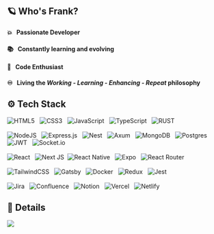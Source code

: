 ## 🪐 Who's Frank?


#### 💥  &nbsp; Passionate Developer
#### 📚  &nbsp; Constantly learning and evolving
#### 👾  &nbsp; Code Enthusiast
#### ♾️ &nbsp; Living the _Working - Learning - Enhancing - Repeat_ philosophy

## ⚙️ Tech Stack

![HTML5](https://img.shields.io/badge/html5-%23E34F26.svg?style=for-the-badge&logo=html5&logoColor=white) &nbsp; ![CSS3](https://img.shields.io/badge/css3-%231572B6.svg?style=for-the-badge&logo=css3&logoColor=white) &nbsp;
 ![JavaScript](https://img.shields.io/badge/javascript-%23323330.svg?style=for-the-badge&logo=javascript&logoColor=%23F7DF1E) &nbsp; ![TypeScript](https://img.shields.io/badge/typescript-%23007ACC.svg?style=for-the-badge&logo=typescript&logoColor=white) &nbsp; ![RUST](https://img.shields.io/badge/rust-%23323330.svg?style=for-the-badge&logo=rust&logoColor=orangered) &nbsp; </br> </br>![NodeJS](https://img.shields.io/badge/node.js-6DA55F?style=for-the-badge&logo=node.js&logoColor=white) &nbsp; ![Express.js](https://img.shields.io/badge/express.js-%23404d59.svg?style=for-the-badge&logo=express&logoColor=%2361DAFB) &nbsp; ![Nest](https://img.shields.io/badge/nestjs-%23E0234E.svg?style=for-the-badge&logo=nestjs&logoColor=white) &nbsp; ![Axum](https://img.shields.io/badge/axum-%23323330.svg?style=for-the-badge&logo=rust&logoColor=orangered) &nbsp; ![MongoDB](https://img.shields.io/badge/MongoDB-%234ea94b.svg?style=for-the-badge&logo=mongodb&logoColor=white) &nbsp; ![Postgres](https://img.shields.io/badge/postgres-%23316192.svg?style=for-the-badge&logo=postgresql&logoColor=white) &nbsp;  ![JWT](https://img.shields.io/badge/JWT-black?style=for-the-badge&logo=JSON%20web%20tokens) &nbsp; ![Socket.io](https://img.shields.io/badge/Socket.io-black?style=for-the-badge&logo=socket.io&badgeColor=010101)  </br> </br> ![React](https://img.shields.io/badge/react-%2320232a.svg?style=for-the-badge&logo=react&logoColor=%2361DAFB) &nbsp; ![Next JS](https://img.shields.io/badge/Next-black?style=for-the-badge&logo=next.js&logoColor=white)  &nbsp;![React Native](https://img.shields.io/badge/react_native-%2320232a.svg?style=for-the-badge&logo=react&logoColor=%2361DAFB) &nbsp; ![Expo](https://img.shields.io/badge/expo-1C1E24?style=for-the-badge&logo=expo&logoColor=#D04A37) &nbsp; ![React Router](https://img.shields.io/badge/React_Router-CA4245?style=for-the-badge&logo=react-router&logoColor=white) </br> </br>  ![TailwindCSS](https://img.shields.io/badge/tailwindcss-%2338B2AC.svg?style=for-the-badge&logo=tailwind-css&logoColor=white) &nbsp; ![Gatsby](https://img.shields.io/badge/Gatsby-%23663399.svg?style=for-the-badge&logo=gatsby&logoColor=white) &nbsp; ![Docker](https://img.shields.io/badge/docker-%230db7ed.svg?style=for-the-badge&logo=docker&logoColor=white) &nbsp; ![Redux](https://img.shields.io/badge/redux-%23593d88.svg?style=for-the-badge&logo=redux&logoColor=white) &nbsp; ![Jest](https://img.shields.io/badge/jest-9c4860?style=for-the-badge&logo=jest&logoColor=white)  </br> </br> ![Jira](https://img.shields.io/badge/jira-%230A0FFF.svg?style=for-the-badge&logo=jira&logoColor=white) &nbsp; ![Confluence](https://img.shields.io/badge/confluence-%23172BF4.svg?style=for-the-badge&logo=confluence&logoColor=white) &nbsp; ![Notion](https://img.shields.io/badge/Notion-%23000000.svg?style=for-the-badge&logo=notion&logoColor=white) &nbsp; ![Vercel](https://img.shields.io/badge/vercel-%23000000.svg?style=for-the-badge&logo=vercel&logoColor=white) &nbsp; ![Netlify](https://img.shields.io/badge/netlify-%23000000.svg?style=for-the-badge&logo=netlify&logoColor=#00C7B7)	   

## 🔭 Details

![](https://github-readme-stats.vercel.app/api/top-langs/?username=Aejkatappaja&theme=onedark&hide_border=false&include_all_commits=false&count_private=false&layout=compact)




